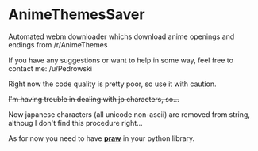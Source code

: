 # AnimeThemesSaver
Automated webm downloader whichs download anime openings and endings from /r/AnimeThemes

If you have any suggestions or want to help in some way, feel free to contact me: /u/Pedrowski

Right now the code quality is pretty poor, so use it with caution.

<strike>I'm having trouble in dealing with jp characters, so...</strike>

Now japanese characters (all unicode non-ascii) are removed from string, althoug I don't find this procedure right...

As for now you need to have <b><a href="https://praw.readthedocs.org/en/stable/">praw</a></b> in your python library. 
